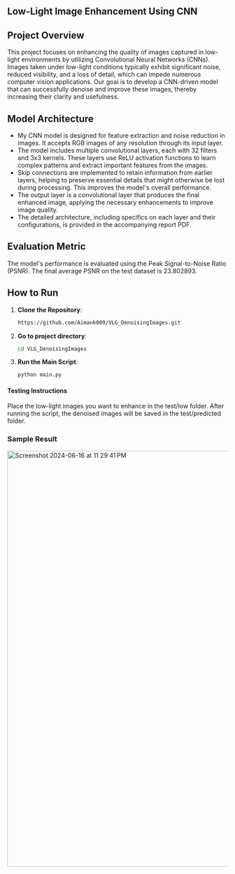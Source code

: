 ## Low-Light Image Enhancement Using CNN
## Project Overview
This project focuses on enhancing the quality of images captured in low-light environments by utilizing Convolutional Neural Networks (CNNs). Images taken under low-light conditions typically exhibit significant noise, reduced visibility, and a loss of detail, which can impede numerous computer vision applications. Our goal is to develop a CNN-driven model that can successfully denoise and improve these images, thereby increasing their clarity and usefulness.

## Model Architecture
- My CNN model is designed for feature extraction and noise reduction in images. It accepts RGB images of any resolution through its input layer.
- The model includes multiple convolutional layers, each with 32 filters and 3x3 kernels. These layers use ReLU activation functions to learn complex patterns and extract important 
  features from the images.
- Skip connections are implemented to retain information from earlier layers, helping to preserve essential details that might otherwise be lost during processing. This improves the 
  model's overall performance.
- The output layer is a convolutional layer that produces the final enhanced image, applying the necessary enhancements to improve image quality.
- The detailed architecture, including specifics on each layer and their configurations, is provided in the accompanying report PDF.

## Evaluation Metric
The model's performance is evaluated using the Peak Signal-to-Noise Ratio (PSNR). The final average PSNR on the test dataset is 23.802893.

## How to Run
1. **Clone the Repository**:
    ```sh
   https://github.com/Aimank009/VLG_DenoisingImages.git
    ```
2. **Go to project directory**:
    ```sh
    cd VLG_DenoisingImages
    ```
3. **Run the Main Script**:
    ```sh
    python main.py
    ```
#### Testing Instructions
Place the low-light images you want to enhance in the test/low folder. After running the script, the denoised images will be saved in the test/predicted folder.

### Sample Result

<img width="952" alt="Screenshot 2024-06-16 at 11 29 41 PM" src="https://github.com/Aimank009/VLG_DenoisingImages/assets/128082668/e9cf1932-1705-418c-a4c8-e6da609baa96">

